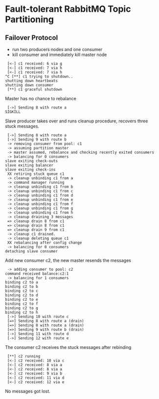 # Fault-tolerant RabbitMQ Topic Partitioning

## Failover Protocol

- run two producers nodes and one consumer
- kill consumer and immediately kill master node

```
 [<-] c1 received: 6 via g
 [<-] c1 received: 7 via h
 [<-] c1 received: 7 via h
^C [**] c1 trying to shutdown..
shutting down heartbeats
shutting down consumer
 [**] c1 graceful shutdown
```

Master has no chance to rebalance

```
 [->] Sending 8 with route a
SIGKILL
```

Slave producer takes over and runs cleanup procedure, recovers three stuck messages.

```
 [->] Sending 8 with route a
 [->] Sending 9 with route b
 -> removing consumer from pool: c1
 -> assuming partition master
 -> master assumed, rebalance and checking recently exited consumers
 -> balancing for 0 consumers
slave exiting check-outs
slave exiting balancer
slave exiting check-ins
 XX retiring stuck queue c1
 -> cleanup unbinding c1 from a
 -> command manager running
 -> cleanup unbinding c1 from b
 -> cleanup unbinding c1 from c
 -> cleanup unbinding c1 from d
 -> cleanup unbinding c1 from e
 -> cleanup unbinding c1 from f
 -> cleanup unbinding c1 from g
 -> cleanup unbinding c1 from h
 -> cleanup draining 3 messages
 => cleanup drain 8 from c1
 => cleanup drain 8 from c1
 => cleanup drain 9 from c1
 -> cleanup c1 drained.
 -> cleanup deleting queue c1
 XX rebalancing after config change
 -> balancing for 0 consumers
detaching slave consumer
```

Add new consumer c2, the new master resends the messages

```
 -> adding consumer to pool: c2
command received balance:c2:1
 -> balancing for 1 consumers
binding c2 to a
binding c2 to b
binding c2 to c
binding c2 to d
binding c2 to e
binding c2 to f
binding c2 to g
binding c2 to h
 [->] Sending 10 with route c
 [=>] Sending 8 with route a (drain)
 [=>] Sending 8 with route a (drain)
 [=>] Sending 9 with route b (drain)
 [->] Sending 11 with route d
 [->] Sending 12 with route e
```

The consumer c2 receives the stuck messages after rebinding

```
 [**] c2 running
 [<-] c2 received: 10 via c
 [<-] c2 received: 8 via a
 [<-] c2 received: 8 via a
 [<-] c2 received: 9 via b
 [<-] c2 received: 11 via d
 [<-] c2 received: 12 via e
```

No messages got lost.

